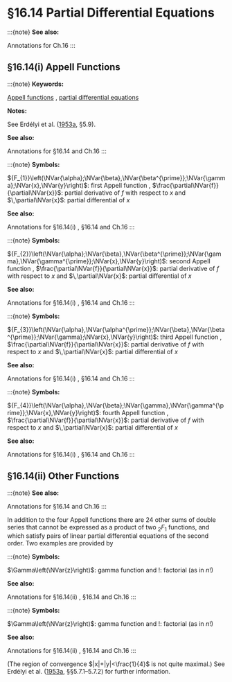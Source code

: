 # §16.14 Partial Differential Equations

:::{note}
**See also:**

Annotations for Ch.16
:::


## §16.14(i) Appell Functions

:::{note}
**Keywords:**

[Appell functions](http://dlmf.nist.gov/search/search?q=Appell%20functions) , [partial differential equations](http://dlmf.nist.gov/search/search?q=partial%20differential%20equations)

**Notes:**

See Erdélyi et al. ([1953a](./bib/E.html#bib751 "Higher Transcendental Functions. Vol. I"), §5.9).

**See also:**

Annotations for §16.14 and Ch.16
:::

:::{note}
**Symbols:**

${F_{1}}\left(\NVar{\alpha};\NVar{\beta},\NVar{\beta^{\prime}};\NVar{\gamma};\NVar{x},\NVar{y}\right)$: first Appell function , $\frac{\partial\NVar{f}}{\partial\NVar{x}}$: partial derivative of $f$ with respect to $x$ and $\,\partial\NVar{x}$: partial differential of $x$

**See also:**

Annotations for §16.14(i) , §16.14 and Ch.16
:::

:::{note}
**Symbols:**

${F_{2}}\left(\NVar{\alpha};\NVar{\beta},\NVar{\beta^{\prime}};\NVar{\gamma},\NVar{\gamma^{\prime}};\NVar{x},\NVar{y}\right)$: second Appell function , $\frac{\partial\NVar{f}}{\partial\NVar{x}}$: partial derivative of $f$ with respect to $x$ and $\,\partial\NVar{x}$: partial differential of $x$

**See also:**

Annotations for §16.14(i) , §16.14 and Ch.16
:::

:::{note}
**Symbols:**

${F_{3}}\left(\NVar{\alpha},\NVar{\alpha^{\prime}};\NVar{\beta},\NVar{\beta^{\prime}};\NVar{\gamma};\NVar{x},\NVar{y}\right)$: third Appell function , $\frac{\partial\NVar{f}}{\partial\NVar{x}}$: partial derivative of $f$ with respect to $x$ and $\,\partial\NVar{x}$: partial differential of $x$

**See also:**

Annotations for §16.14(i) , §16.14 and Ch.16
:::

:::{note}
**Symbols:**

${F_{4}}\left(\NVar{\alpha},\NVar{\beta};\NVar{\gamma},\NVar{\gamma^{\prime}};\NVar{x},\NVar{y}\right)$: fourth Appell function , $\frac{\partial\NVar{f}}{\partial\NVar{x}}$: partial derivative of $f$ with respect to $x$ and $\,\partial\NVar{x}$: partial differential of $x$

**See also:**

Annotations for §16.14(i) , §16.14 and Ch.16
:::


## §16.14(ii) Other Functions

:::{note}
**See also:**

Annotations for §16.14 and Ch.16
:::

In addition to the four Appell functions there are $24$ other sums of double series that cannot be expressed as a product of two ${{}_{2}F_{1}}$ functions, and which satisfy pairs of linear partial differential equations of the second order. Two examples are provided by

:::{note}
**Symbols:**

$\Gamma\left(\NVar{z}\right)$: gamma function and $!$: factorial (as in $n!$)

**See also:**

Annotations for §16.14(ii) , §16.14 and Ch.16
:::

:::{note}
**Symbols:**

$\Gamma\left(\NVar{z}\right)$: gamma function and $!$: factorial (as in $n!$)

**See also:**

Annotations for §16.14(ii) , §16.14 and Ch.16
:::

(The region of convergence $|x|+|y|<\frac{1}{4}$ is not quite maximal.) See Erdélyi et al. ([1953a](./bib/E.html#bib751 "Higher Transcendental Functions. Vol. I"), §§5.7.1–5.7.2) for further information.
